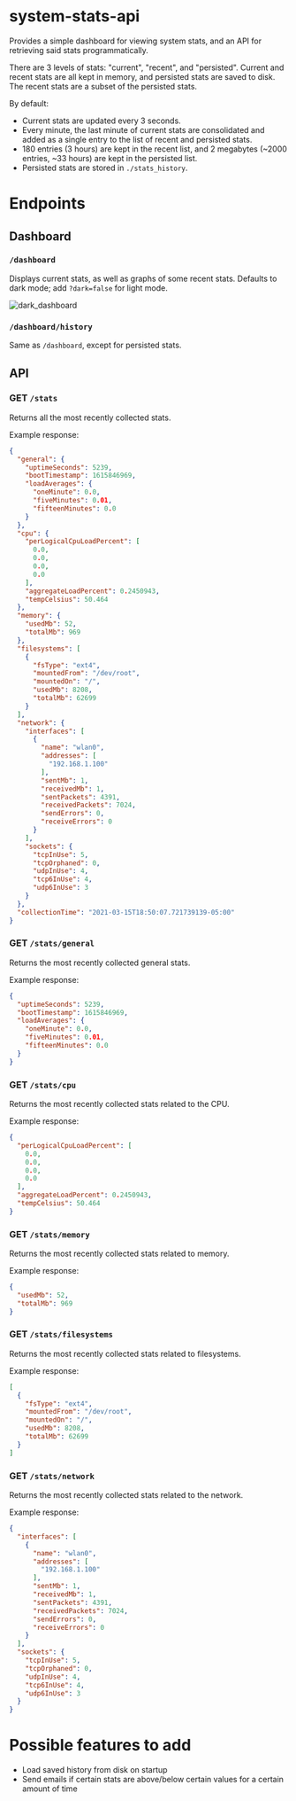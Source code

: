 # system-stats-api
Provides a simple dashboard for viewing system stats, and an API for retrieving said stats programmatically.

There are 3 levels of stats: "current", "recent", and "persisted". Current and recent stats are all kept in memory, and persisted stats are saved to disk. The recent stats are a subset of the persisted stats.

By default:
* Current stats are updated every 3 seconds.
* Every minute, the last minute of current stats are consolidated and added as a single entry to the list of recent and persisted stats.
* 180 entries (3 hours) are kept in the recent list, and 2 megabytes (~2000 entries, ~33 hours) are kept in the persisted list.
* Persisted stats are stored in `./stats_history`.

# Endpoints

## Dashboard

### `/dashboard`
Displays current stats, as well as graphs of some recent stats. Defaults to dark mode; add `?dark=false` for light mode.

![dark_dashboard](https://user-images.githubusercontent.com/48834501/111235475-b7458880-85be-11eb-90a0-0c5d3de4d49b.png)

### `/dashboard/history`
Same as `/dashboard`, except for persisted stats.

## API

### GET `/stats`
Returns all the most recently collected stats.

Example response:
```json
{
  "general": {
    "uptimeSeconds": 5239,
    "bootTimestamp": 1615846969,
    "loadAverages": {
      "oneMinute": 0.0,
      "fiveMinutes": 0.01,
      "fifteenMinutes": 0.0
    }
  },
  "cpu": {
    "perLogicalCpuLoadPercent": [
      0.0,
      0.0,
      0.0,
      0.0
    ],
    "aggregateLoadPercent": 0.2450943,
    "tempCelsius": 50.464
  },
  "memory": {
    "usedMb": 52,
    "totalMb": 969
  },
  "filesystems": [
    {
      "fsType": "ext4",
      "mountedFrom": "/dev/root",
      "mountedOn": "/",
      "usedMb": 8208,
      "totalMb": 62699
    }
  ],
  "network": {
    "interfaces": [
      {
        "name": "wlan0",
        "addresses": [
          "192.168.1.100"
        ],
        "sentMb": 1,
        "receivedMb": 1,
        "sentPackets": 4391,
        "receivedPackets": 7024,
        "sendErrors": 0,
        "receiveErrors": 0
      }
    ],
    "sockets": {
      "tcpInUse": 5,
      "tcpOrphaned": 0,
      "udpInUse": 4,
      "tcp6InUse": 4,
      "udp6InUse": 3
    }
  },
  "collectionTime": "2021-03-15T18:50:07.721739139-05:00"
}
```

### GET `/stats/general`
Returns the most recently collected general stats.

Example response:
```json
{
  "uptimeSeconds": 5239,
  "bootTimestamp": 1615846969,
  "loadAverages": {
    "oneMinute": 0.0,
    "fiveMinutes": 0.01,
    "fifteenMinutes": 0.0
  }
}
```

### GET `/stats/cpu`
Returns the most recently collected stats related to the CPU.

Example response:
```json
{
  "perLogicalCpuLoadPercent": [
    0.0,
    0.0,
    0.0,
    0.0
  ],
  "aggregateLoadPercent": 0.2450943,
  "tempCelsius": 50.464
}
```

### GET `/stats/memory`
Returns the most recently collected stats related to memory.

Example response:
```json
{
  "usedMb": 52,
  "totalMb": 969
}
```

### GET `/stats/filesystems`
Returns the most recently collected stats related to filesystems.

Example response:
```json
[
  {
    "fsType": "ext4",
    "mountedFrom": "/dev/root",
    "mountedOn": "/",
    "usedMb": 8208,
    "totalMb": 62699
  }
]
```

### GET `/stats/network`
Returns the most recently collected stats related to the network.

Example response:
```json
{
  "interfaces": [
    {
      "name": "wlan0",
      "addresses": [
        "192.168.1.100"
      ],
      "sentMb": 1,
      "receivedMb": 1,
      "sentPackets": 4391,
      "receivedPackets": 7024,
      "sendErrors": 0,
      "receiveErrors": 0
    }
  ],
  "sockets": {
    "tcpInUse": 5,
    "tcpOrphaned": 0,
    "udpInUse": 4,
    "tcp6InUse": 4,
    "udp6InUse": 3
  }
}
```

# Possible features to add
* Load saved history from disk on startup
* Send emails if certain stats are above/below certain values for a certain amount of time
